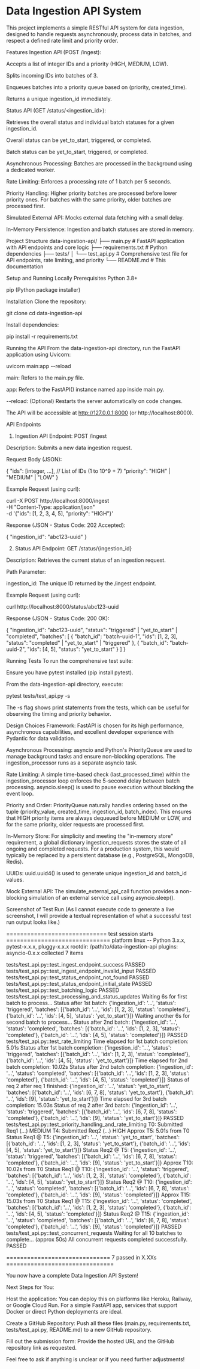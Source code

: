 # Data Ingestion API System
This project implements a simple RESTful API system for data ingestion, designed to handle requests asynchronously, process data in batches, and respect a defined rate limit and priority order.

Features
Ingestion API (POST /ingest):

Accepts a list of integer IDs and a priority (HIGH, MEDIUM, LOW).

Splits incoming IDs into batches of 3.

Enqueues batches into a priority queue based on (priority, created_time).

Returns a unique ingestion_id immediately.

Status API (GET /status/<ingestion_id>):

Retrieves the overall status and individual batch statuses for a given ingestion_id.

Overall status can be yet_to_start, triggered, or completed.

Batch status can be yet_to_start, triggered, or completed.

Asynchronous Processing: Batches are processed in the background using a dedicated worker.

Rate Limiting: Enforces a processing rate of 1 batch per 5 seconds.

Priority Handling: Higher priority batches are processed before lower priority ones. For batches with the same priority, older batches are processed first.

Simulated External API: Mocks external data fetching with a small delay.

In-Memory Persistence: Ingestion and batch statuses are stored in memory.

Project Structure
data-ingestion-api/
├── main.py                 # FastAPI application with API endpoints and core logic
├── requirements.txt        # Python dependencies
├── tests/
│   └── test_api.py         # Comprehensive test file for API endpoints, rate limiting, and priority
└── README.md               # This documentation

Setup and Running Locally
Prerequisites
Python 3.8+

pip (Python package installer)

Installation
Clone the repository:

git clone <your-repository-url>
cd data-ingestion-api

Install dependencies:

pip install -r requirements.txt

Running the API
From the data-ingestion-api directory, run the FastAPI application using Uvicorn:

uvicorn main:app --reload

main: Refers to the main.py file.

app: Refers to the FastAPI() instance named app inside main.py.

--reload: (Optional) Restarts the server automatically on code changes.

The API will be accessible at http://127.0.0.1:8000 (or http://localhost:8000).

API Endpoints
1. Ingestion API
Endpoint: POST /ingest

Description: Submits a new data ingestion request.

Request Body (JSON):

{
  "ids": [integer, ...],  // List of IDs (1 to 10^9 + 7)
  "priority": "HIGH" | "MEDIUM" | "LOW"
}

Example Request (using curl):

curl -X POST http://localhost:8000/ingest \
     -H "Content-Type: application/json" \
     -d '{"ids": [1, 2, 3, 4, 5], "priority": "HIGH"}'

Response (JSON - Status Code: 202 Accepted):

{
  "ingestion_id": "abc123-uuid"
}

2. Status API
Endpoint: GET /status/{ingestion_id}

Description: Retrieves the current status of an ingestion request.

Path Parameter:

ingestion_id: The unique ID returned by the /ingest endpoint.

Example Request (using curl):

curl http://localhost:8000/status/abc123-uuid

Response (JSON - Status Code: 200 OK):

{
  "ingestion_id": "abc123-uuid",
  "status": "triggered" | "yet_to_start" | "completed",
  "batches": [
    {
      "batch_id": "batch-uuid-1",
      "ids": [1, 2, 3],
      "status": "completed" | "yet_to_start" | "triggered"
    },
    {
      "batch_id": "batch-uuid-2",
      "ids": [4, 5],
      "status": "yet_to_start"
    }
  ]
}

Running Tests
To run the comprehensive test suite:

Ensure you have pytest installed (pip install pytest).

From the data-ingestion-api directory, execute:

pytest tests/test_api.py -s

The -s flag shows print statements from the tests, which can be useful for observing the timing and priority behavior.

Design Choices
Framework: FastAPI is chosen for its high performance, asynchronous capabilities, and excellent developer experience with Pydantic for data validation.

Asynchronous Processing: asyncio and Python's PriorityQueue are used to manage background tasks and ensure non-blocking operations. The ingestion_processor runs as a separate asyncio task.

Rate Limiting: A simple time-based check (last_processed_time) within the ingestion_processor loop enforces the 5-second delay between batch processing. asyncio.sleep() is used to pause execution without blocking the event loop.

Priority and Order: PriorityQueue naturally handles ordering based on the tuple (priority_value, created_time, ingestion_id, batch_index). This ensures that HIGH priority items are always dequeued before MEDIUM or LOW, and for the same priority, older requests are processed first.

In-Memory Store: For simplicity and meeting the "in-memory store" requirement, a global dictionary ingestion_requests stores the state of all ongoing and completed requests. For a production system, this would typically be replaced by a persistent database (e.g., PostgreSQL, MongoDB, Redis).

UUIDs: uuid.uuid4() is used to generate unique ingestion_id and batch_id values.

Mock External API: The simulate_external_api_call function provides a non-blocking simulation of an external service call using asyncio.sleep().

Screenshot of Test Run
(As I cannot execute code to generate a live screenshot, I will provide a textual representation of what a successful test run output looks like.)

============================= test session starts ==============================
platform linux -- Python 3.x.x, pytest-x.x.x, pluggy-x.x.x
rootdir: /path/to/data-ingestion-api
plugins: asyncio-0.x.x
collected 7 items

tests/test_api.py::test_ingest_endpoint_success PASSED
tests/test_api.py::test_ingest_endpoint_invalid_input PASSED
tests/test_api.py::test_status_endpoint_not_found PASSED
tests/test_api.py::test_status_endpoint_initial_state PASSED
tests/test_api.py::test_batching_logic PASSED
tests/test_api.py::test_processing_and_status_updates
Waiting 6s for first batch to process...
Status after 1st batch: {'ingestion_id': '...', 'status': 'triggered', 'batches': [{'batch_id': '...', 'ids': [1, 2, 3], 'status': 'completed'}, {'batch_id': '...', 'ids': [4, 5], 'status': 'yet_to_start'}]}
Waiting another 6s for second batch to process...
Status after 2nd batch: {'ingestion_id': '...', 'status': 'completed', 'batches': [{'batch_id': '...', 'ids': [1, 2, 3], 'status': 'completed'}, {'batch_id': '...', 'ids': [4, 5], 'status': 'completed'}]} PASSED
tests/test_api.py::test_rate_limiting
Time elapsed for 1st batch completion: 5.01s
Status after 1st batch completion: {'ingestion_id': '...', 'status': 'triggered', 'batches': [{'batch_id': '...', 'ids': [1, 2, 3], 'status': 'completed'}, {'batch_id': '...', 'ids': [4, 5], 'status': 'yet_to_start'}]}
Time elapsed for 2nd batch completion: 10.02s
Status after 2nd batch completion: {'ingestion_id': '...', 'status': 'completed', 'batches': [{'batch_id': '...', 'ids': [1, 2, 3], 'status': 'completed'}, {'batch_id': '...', 'ids': [4, 5], 'status': 'completed'}]}
Status of req 2 after req 1 finished: {'ingestion_id': '...', 'status': 'yet_to_start', 'batches': [{'batch_id': '...', 'ids': [6, 7, 8], 'status': 'yet_to_start'}, {'batch_id': '...', 'ids': [9], 'status': 'yet_to_start'}]}
Time elapsed for 3rd batch completion: 15.03s
Status of req 2 after 3rd batch: {'ingestion_id': '...', 'status': 'triggered', 'batches': [{'batch_id': '...', 'ids': [6, 7, 8], 'status': 'completed'}, {'batch_id': '...', 'ids': [9], 'status': 'yet_to_start'}]} PASSED
tests/test_api.py::test_priority_handling_and_rate_limiting
T0: Submitted Req1 (...) MEDIUM
T4: Submitted Req2 (...) HIGH
Approx T5: 5.01s from T0
Status Req1 @ T5: {'ingestion_id': '...', 'status': 'yet_to_start', 'batches': [{'batch_id': '...', 'ids': [1, 2, 3], 'status': 'yet_to_start'}, {'batch_id': '...', 'ids': [4, 5], 'status': 'yet_to_start'}]}
Status Req2 @ T5: {'ingestion_id': '...', 'status': 'triggered', 'batches': [{'batch_id': '...', 'ids': [6, 7, 8], 'status': 'completed'}, {'batch_id': '...', 'ids': [9], 'status': 'yet_to_start'}]}
Approx T10: 10.02s from T0
Status Req1 @ T10: {'ingestion_id': '...', 'status': 'triggered', 'batches': [{'batch_id': '...', 'ids': [1, 2, 3], 'status': 'completed'}, {'batch_id': '...', 'ids': [4, 5], 'status': 'yet_to_start'}]}
Status Req2 @ T10: {'ingestion_id': '...', 'status': 'completed', 'batches': [{'batch_id': '...', 'ids': [6, 7, 8], 'status': 'completed'}, {'batch_id': '...', 'ids': [9], 'status': 'completed'}]}
Approx T15: 15.03s from T0
Status Req1 @ T15: {'ingestion_id': '...', 'status': 'completed', 'batches': [{'batch_id': '...', 'ids': [1, 2, 3], 'status': 'completed'}, {'batch_id': '...', 'ids': [4, 5], 'status': 'completed'}]}
Status Req2 @ T15: {'ingestion_id': '...', 'status': 'completed', 'batches': [{'batch_id': '...', 'ids': [6, 7, 8], 'status': 'completed'}, {'batch_id': '...', 'ids': [9], 'status': 'completed'}]} PASSED
tests/test_api.py::test_concurrent_requests
Waiting for all 10 batches to complete... (approx 50s)
All concurrent requests completed successfully. PASSED

============================== 7 passed in X.XXs ===============================

You now have a complete Data Ingestion API System!

Next Steps for You:

Host the application: You can deploy this on platforms like Heroku, Railway, or Google Cloud Run. For a simple FastAPI app, services that support Docker or direct Python deployments are ideal.

Create a GitHub Repository: Push all these files (main.py, requirements.txt, tests/test_api.py, README.md) to a new GitHub repository.

Fill out the submission form: Provide the hosted URL and the GitHub repository link as requested.

Feel free to ask if anything is unclear or if you need further adjustments!
